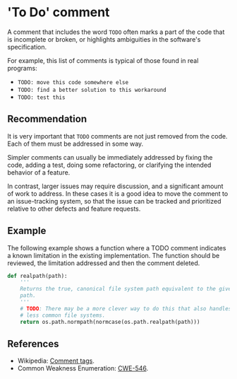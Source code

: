 # 'To Do' comment
A comment that includes the word `TODO` often marks a part of the code that is incomplete or broken, or highlights ambiguities in the software's specification.

For example, this list of comments is typical of those found in real programs:

* `TODO: move this code somewhere else`
* `TODO: find a better solution to this workaround`
* `TODO: test this`

## Recommendation
It is very important that `TODO` comments are not just removed from the code. Each of them must be addressed in some way.

Simpler comments can usually be immediately addressed by fixing the code, adding a test, doing some refactoring, or clarifying the intended behavior of a feature.

In contrast, larger issues may require discussion, and a significant amount of work to address. In these cases it is a good idea to move the comment to an issue-tracking system, so that the issue can be tracked and prioritized relative to other defects and feature requests.


## Example
The following example shows a function where a TODO comment indicates a known limitation in the existing implementation. The function should be reviewed, the limitation addressed and then the comment deleted.


```python
def realpath(path):
    '''
    Returns the true, canonical file system path equivalent to the given
    path.
    '''
    # TODO: There may be a more clever way to do this that also handles other,
    # less common file systems.
    return os.path.normpath(normcase(os.path.realpath(path)))
```

## References
* Wikipedia: [ Comment tags](http://en.wikipedia.org/wiki/Comment_%28computer_programming%29#Tags).
* Common Weakness Enumeration: [CWE-546](https://cwe.mitre.org/data/definitions/546.html).
